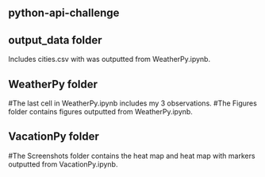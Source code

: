 ## python-api-challenge

## output_data folder
Includes cities.csv with was outputted from WeatherPy.ipynb.

## WeatherPy folder
#The last cell in WeatherPy.ipynb includes my 3 observations.
#The Figures folder contains figures outputted from WeatherPy.ipynb.

## VacationPy folder
#The Screenshots folder contains the heat map and heat map with markers outputted from VacationPy.ipynb.
